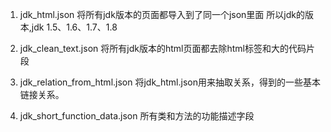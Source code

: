 1. jdk_html.json
将所有jdk版本的页面都导入到了同一个json里面
所以jdk的版本,jdk 1.5、1.6、1.7、1.8

2. jdk_clean_text.json
将所有jdk版本的html页面都去除html标签和大的代码片段 

3. jdk_relation_from_html.json
将jdk_html.json用来抽取关系，得到的一些基本链接关系。

4. jdk_short_function_data.json
所有类和方法的功能描述字段
